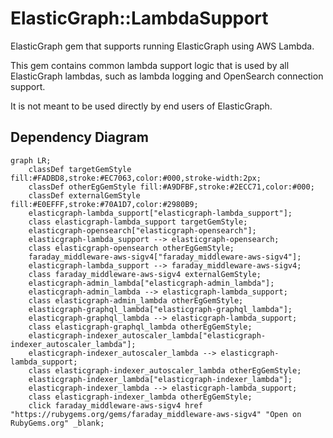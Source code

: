 # ElasticGraph::LambdaSupport

ElasticGraph gem that supports running ElasticGraph using AWS Lambda.

This gem contains common lambda support logic that is used by all ElasticGraph
lambdas, such as lambda logging and OpenSearch connection support.

It is not meant to be used directly by end users of ElasticGraph.

## Dependency Diagram

```mermaid
graph LR;
    classDef targetGemStyle fill:#FADBD8,stroke:#EC7063,color:#000,stroke-width:2px;
    classDef otherEgGemStyle fill:#A9DFBF,stroke:#2ECC71,color:#000;
    classDef externalGemStyle fill:#E0EFFF,stroke:#70A1D7,color:#2980B9;
    elasticgraph-lambda_support["elasticgraph-lambda_support"];
    class elasticgraph-lambda_support targetGemStyle;
    elasticgraph-opensearch["elasticgraph-opensearch"];
    elasticgraph-lambda_support --> elasticgraph-opensearch;
    class elasticgraph-opensearch otherEgGemStyle;
    faraday_middleware-aws-sigv4["faraday_middleware-aws-sigv4"];
    elasticgraph-lambda_support --> faraday_middleware-aws-sigv4;
    class faraday_middleware-aws-sigv4 externalGemStyle;
    elasticgraph-admin_lambda["elasticgraph-admin_lambda"];
    elasticgraph-admin_lambda --> elasticgraph-lambda_support;
    class elasticgraph-admin_lambda otherEgGemStyle;
    elasticgraph-graphql_lambda["elasticgraph-graphql_lambda"];
    elasticgraph-graphql_lambda --> elasticgraph-lambda_support;
    class elasticgraph-graphql_lambda otherEgGemStyle;
    elasticgraph-indexer_autoscaler_lambda["elasticgraph-indexer_autoscaler_lambda"];
    elasticgraph-indexer_autoscaler_lambda --> elasticgraph-lambda_support;
    class elasticgraph-indexer_autoscaler_lambda otherEgGemStyle;
    elasticgraph-indexer_lambda["elasticgraph-indexer_lambda"];
    elasticgraph-indexer_lambda --> elasticgraph-lambda_support;
    class elasticgraph-indexer_lambda otherEgGemStyle;
    click faraday_middleware-aws-sigv4 href "https://rubygems.org/gems/faraday_middleware-aws-sigv4" "Open on RubyGems.org" _blank;
```
